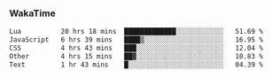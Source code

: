 ### WakaTime

<!--START_SECTION:waka-->

```txt
Lua          20 hrs 18 mins  █████████████░░░░░░░░░░░░   51.69 %
JavaScript   6 hrs 39 mins   ████▒░░░░░░░░░░░░░░░░░░░░   16.95 %
CSS          4 hrs 43 mins   ███░░░░░░░░░░░░░░░░░░░░░░   12.04 %
Other        4 hrs 15 mins   ██▓░░░░░░░░░░░░░░░░░░░░░░   10.83 %
Text         1 hr 43 mins    █░░░░░░░░░░░░░░░░░░░░░░░░   04.39 %
```

<!--END_SECTION:waka-->
